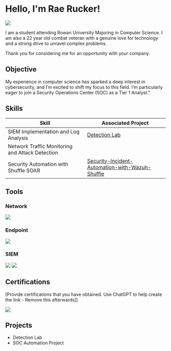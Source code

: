 # Hello, I'm Rae Rucker!
<a href="https://www.linkedin.com/in/rae-rucker-929048273/"><img src="https://img.shields.io/badge/-LinkedIn-0072b1?&style=for-the-badge&logo=linkedin&logoColor=white" /></a>


I am a student attending Rowan University Majoring in Computer Science. I am also a 22 year old combat veteran with a genuine love for technology and a strong drive to unravel complex problems.

Thank you for considering me for an opportunity with your company.

## Objective
My experience in computer science has sparked a deep interest in cybersecurity, and I’m excited to shift my focus to this field. I’m particularly eager to join a Security Operations Center (SOC) as a Tier 1 Analyst."

## Skills


| Skill                                         | Associated Project         |
|-----------------------------------------------|----------------------------|
| SIEM Implementation and Log Analysis          | <a href="https://google.com">Detection Lab</a>|
| Network Traffic Monitoring and Attack Detection | |
| Security Automation with Shuffle SOAR         | <a href="https://github.com/RaeRucker/Security-Incident-Automation-with-Wazuh-Shuffle-and-TheHive/blob/main/README.md">Security-Incident-Automation-with-Wazuh-Shuffle</a>|

## Tools

### Network
<div>
    <img src="https://img.shields.io/badge/-Wireshark-1679A7?&style=for-the-badge&logo=Wireshark&logoColor=white" />
</div>

### Endpoint
<div>
    <img src="https://img.shields.io/badge/-Microsoft_Defender_for_Endpoint-00A4EF?&style=for-the-badge&logo=Microsoft&logoColor=white" />
</div>

### SIEM
<div>
    <img src="https://img.shields.io/badge/-Splunk-000000?&style=for-the-badge&logo=Splunk&logoColor=white" />
    <img src="https://img.shields.io/badge/-Wazuh-005C4A?&style=for-the-badge&logo=Wazuh&logoColor=white" />
</div>

## Certifications
[Provide certifications that you have obtained. Use ChatGPT to help create the link - Remove this afterwards]]
<div>
<img src="https://img.shields.io/badge/-Security%2B-FF0000?&style=for-the-badge&logo=CompTIA&logoColor=white" />

## Projects
- Detection Lab
- SOC Automation Project

